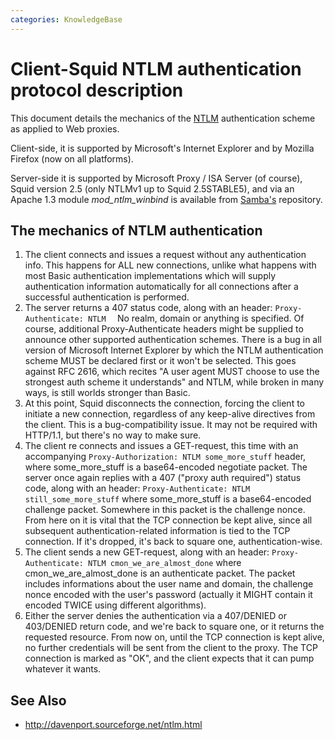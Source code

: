 ```yaml
---
categories: KnowledgeBase
---
```

# Client-Squid NTLM authentication protocol description

This document details the mechanics of the
[NTLM](http://davenport.sourceforge.net/ntlm.html) authentication scheme
as applied to Web proxies.

Client-side, it is supported by Microsoft's Internet Explorer and by
Mozilla Firefox (now on all platforms).

Server-side it is supported by Microsoft Proxy / ISA Server (of course),
Squid version 2.5 (only NTLMv1 up to Squid 2.5STABLE5), and via an
Apache 1.3 module _mod_ntlm_winbind_
is available from [Samba's](http://www.samba.org) repository.

## The mechanics of NTLM authentication

1. The client connects and issues a request without any authentication
    info. This happens for ALL new connections, unlike what happens with
    most Basic authentication implementations which will supply
    authentication information automatically for all connections after a
    successful authentication is performed.
1. The server returns a 407 status code, along with an header:
    `Proxy-Authenticate: NTLM  ` No realm, domain or anything is
    specified. Of course, additional Proxy-Authenticate headers might be
    supplied to announce other supported authentication schemes. There
    is a bug in all version of Microsoft Internet Explorer by which the
    NTLM authentication scheme MUST be declared first or it won't be
    selected. This goes against RFC 2616, which recites "A user agent
    MUST choose to use the strongest auth scheme it understands" and
    NTLM, while broken in many ways, is still worlds stronger than
    Basic.
1. At this point, Squid disconnects the connection, forcing the client
    to initiate a new connection, regardless of any keep-alive
    directives from the client. This is a bug-compatibility issue. It
    may not be required with HTTP/1.1, but there's no way to make sure.
1. The client re connects and issues a GET-request, this time with an
    accompanying `Proxy-Authorization: NTLM some_more_stuff` header,
    where some_more_stuff is a base64-encoded negotiate packet. The
    server once again replies with a 407 ("proxy auth required") status
    code, along with an header: `Proxy-Authenticate: NTLM
    still_some_more_stuff` where some_more_stuff is a base64-encoded
    challenge packet. Somewhere in this packet is the challenge nonce.
    From here on it is vital that the TCP connection be kept alive,
    since all subsequent authentication-related information is tied to
    the TCP connection. If it's dropped, it's back to square one,
    authentication-wise.
1. The client sends a new GET-request, along with an header:
    `Proxy-Authenticate: NTLM cmon_we_are_almost_done` where
    cmon_we_are_almost_done is an authenticate packet. The packet
    includes informations about the user name and domain, the challenge
    nonce encoded with the user's password (actually it MIGHT contain it
    encoded TWICE using different algorithms).
1. Either the server denies the authentication via a 407/DENIED or
    403/DENIED return code, and we're back to square one, or it returns
    the requested resource. From now on, until the TCP connection is
    kept alive, no further credentials will be sent from the client to
    the proxy. The TCP connection is marked as "OK", and the client
    expects that it can pump whatever it wants.

## See Also

- <http://davenport.sourceforge.net/ntlm.html>
